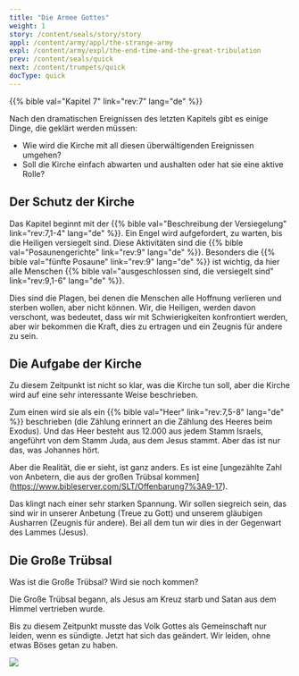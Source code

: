 ```yaml
---
title: "Die Armee Gottes"
weight: 1
story: /content/seals/story/story
appl: /content/army/appl/the-strange-army
expl: /content/army/expl/the-end-time-and-the-great-tribulation
prev: /content/seals/quick
next: /content/trumpets/quick
docType: quick
---
```


{{% bible val="Kapitel 7" link="rev:7" lang="de" %}}

Nach den dramatischen Ereignissen des letzten Kapitels gibt es einige Dinge, die geklärt werden müssen:
- Wie wird die Kirche mit all diesen überwältigenden Ereignissen umgehen?
- Soll die Kirche einfach abwarten und aushalten oder hat sie eine aktive Rolle?

## Der Schutz der Kirche

Das Kapitel beginnt mit der {{% bible val="Beschreibung der Versiegelung" link="rev:7,1-4" lang="de" %}}. Ein Engel wird aufgefordert, zu warten, bis die Heiligen versiegelt sind. Diese Aktivitäten sind die {{% bible val="Posaunengerichte" link="rev:9" lang="de" %}}. Besonders die {{% bible val="fünfte Posaune" link="rev:9" lang="de" %}} ist wichtig, da hier alle Menschen {{% bible val="ausgeschlossen sind, die versiegelt sind" link="rev:9,1-6" lang="de" %}}.

Dies sind die Plagen, bei denen die Menschen alle Hoffnung verlieren und sterben wollen, aber nicht können. Wir, die Heiligen, werden davon verschont, was bedeutet, dass wir mit Schwierigkeiten konfrontiert werden, aber wir bekommen die Kraft, dies zu ertragen und ein Zeugnis für andere zu sein.

## Die Aufgabe der Kirche

Zu diesem Zeitpunkt ist nicht so klar, was die Kirche tun soll, aber die Kirche wird auf eine sehr interessante Weise beschrieben.

Zum einen wird sie als ein {{% bible val="Heer" link="rev:7,5-8" lang="de" %}} beschrieben (die Zählung erinnert an die Zählung des Heeres beim Exodus). Und das Heer besteht aus 12.000 aus jedem Stamm Israels, angeführt von dem Stamm Juda, aus dem Jesus stammt. Aber das ist nur das, was Johannes hört. 

Aber die Realität, die er sieht, ist ganz anders. Es ist eine [ungezählte Zahl von Anbetern, die aus der großen Trübsal kommen] (https://www.bibleserver.com/SLT/Offenbarung7%3A9-17). 

Das klingt nach einer sehr starken Spannung. Wir sollen siegreich sein, das sind wir in unserer Anbetung (Treue zu Gott) und unserem gläubigen Ausharren (Zeugnis für andere). Bei all dem tun wir dies in der Gegenwart des Lammes (Jesus).

## Die Große Trübsal

Was ist die Große Trübsal? Wird sie noch kommen? 

Die Große Trübsal begann, als Jesus am Kreuz starb und Satan aus dem Himmel vertrieben wurde.

Bis zu diesem Zeitpunkt musste das Volk Gottes als Gemeinschaft nur leiden, wenn es sündigte. Jetzt hat sich das geändert. Wir leiden, ohne etwas Böses getan zu haben.

![](/Bild/Drangsal_de.jpg)